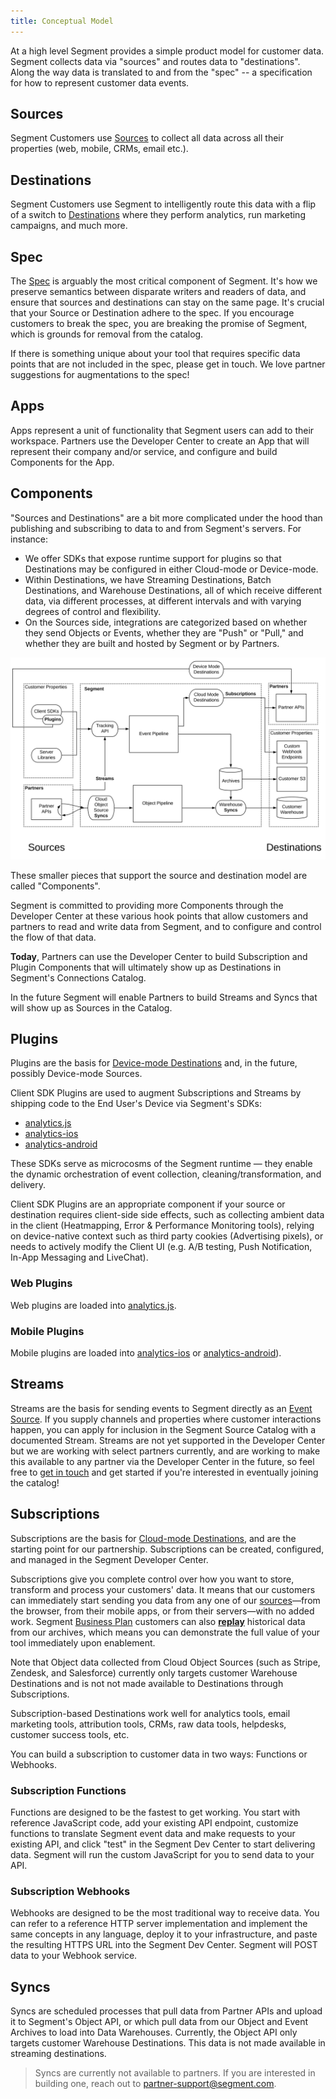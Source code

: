 ```yaml
---
title: Conceptual Model
---
```


At a high level Segment provides a simple product model for customer data. Segment collects data via "sources" and routes data to "destinations". Along the way data is translated to and from the "spec" -- a specification for how to represent customer data events.

## Sources

Segment Customers use [Sources](https://segment.com/docs/connections/sources/) to collect all data across all their properties (web, mobile, CRMs, email etc.).

## Destinations

Segment Customers use Segment to intelligently route this data with a flip of a switch to [Destinations](https://segment.com/docs/connections/destinations/) where they perform analytics, run marketing campaigns, and much more.

## Spec

The [Spec](https://segment.com/docs/connections/spec) is arguably the most critical component of Segment. It's how we preserve semantics between disparate writers and readers of data, and ensure that sources and destinations can stay on the same page. It's crucial that your Source or Destination adhere to the spec. If you encourage customers to break the spec, you are breaking the promise of Segment, which is grounds for removal from the catalog.

If there is something unique about your tool that requires specific data points that are not included in the spec, please get in touch. We love partner suggestions for augmentations to the spec!

## Apps

Apps represent a unit of functionality that Segment users can add to their workspace. Partners use the Developer Center to create an App that will represent their company and/or service, and configure and build Components for the App.

## Components

"Sources and Destinations" are a bit more complicated under the hood than publishing and subscribing to data to and from Segment's servers. For instance:

- We offer SDKs that expose runtime support for plugins so that Destinations may be configured in either Cloud-mode or Device-mode.
- Within Destinations, we have Streaming Destinations, Batch Destinations, and Warehouse Destinations, all of which receive different data, via different processes, at different intervals and with varying degrees of control and flexibility.
- On the Sources side, integrations are categorized based on whether they send Objects or Events, whether they are "Push" or "Pull," and whether they are built and hosted by Segment or by Partners.

![](images/product-model.svg)

These smaller pieces that support the source and destination model are called "Components".

Segment is committed to providing more Components through the Developer Center at these various hook points that allow customers and partners to read and write data from Segment, and to configure and control the flow of that data.

**Today**, Partners can use the Developer Center to build Subscription and Plugin Components that will ultimately show up as Destinations in Segment's Connections Catalog.

In the future Segment will enable Partners to build Streams and Syncs that will show up as Sources in the Catalog.

## Plugins

Plugins are the basis for [Device-mode Destinations](/docs/connections/destinations/#connection-modes) and, in the future, possibly Device-mode Sources.

Client SDK Plugins are used to augment Subscriptions and Streams by shipping code to the End User's Device via Segment's SDKs:

- [analytics.js](https://segment.com/docs/connections/sources/catalog/libraries/website/analytics.js/)
- [analytics-ios](/docs/connections/sources/catalog/libraries/mobile/ios/#packaging-destinations-using-device-mode)
- [analytics-android](/docs/connections/sources/catalog/libraries/mobile/android/#sending-data-to-destinations)

These SDKs serve as microcosms of the Segment runtime — they enable the dynamic orchestration of event collection, cleaning/transformation, and delivery.

Client SDK Plugins are an appropriate component if your source or destination requires client-side side effects, such as collecting ambient data in the client (Heatmapping, Error & Performance Monitoring tools), relying on device-native context such as third party cookies (Advertising pixels), or needs to actively modify the Client UI (e.g. A/B testing, Push Notification, In-App Messaging and LiveChat).

### Web Plugins

Web plugins are loaded into [analytics.js](https://segment.com/docs/connections/sources/catalog/libraries/website/analytics.js/).

### Mobile Plugins

Mobile plugins are loaded into [analytics-ios](/docs/connections/sources/catalog/libraries/mobile/ios/#packaging-destinations-using-device-mode) or [analytics-android](/docs/connections/sources/catalog/libraries/mobile/android/#sending-data-to-destinations)).

## Streams

Streams are the basis for sending events to Segment directly as an [Event Source](/docs/connections/sources#event-cloud-sources). If you supply channels and properties where customer interactions happen, you can apply for inclusion in the Segment Source Catalog with a documented Stream. Streams are not yet supported in the Developer Center but we are working with select partners currently, and are working to make this available to any partner via the Developer Center in the future, so feel free to [get in touch](/partners/integration/) and get started if you're interested in eventually joining the catalog!

## Subscriptions

Subscriptions are the basis for [Cloud-mode Destinations](/docs/connections/destinations/#connection-modes), and are the starting point for our partnership. Subscriptions can be created, configured, and managed in the Segment Developer Center.

Subscriptions give you complete control over how you want to store, transform and process your customers' data. It means that our customers can immediately start sending you data from any one of our [sources](/docs/connections/sources/)—from the browser, from their mobile apps, or from their servers—with no added work. Segment [Business Plan](https://segment.com/pricing/) customers can also [**replay**](https://segment.com/docs/guides/destinations/what-are-my-data-export-options/) historical data from our archives, which means you can demonstrate the full value of your tool immediately upon enablement.

Note that Object data collected from Cloud Object Sources (such as Stripe, Zendesk, and Salesforce) currently only targets customer Warehouse Destinations and is not not made available to Destinations through Subscriptions.

Subscription-based Destinations work well for analytics tools, email marketing tools, attribution tools, CRMs, raw data tools, helpdesks, customer success tools, etc.

You can build a subscription to customer data in two ways: Functions or Webhooks.

### Subscription Functions

Functions are designed to be the fastest to get working. You start with reference JavaScript code, add your existing API endpoint, customize functions to translate Segment event data and make requests to your existing API, and click "test" in the Segment Dev Center to start delivering data. Segment will run the custom JavaScript for you to send data to your API.

### Subscription Webhooks

Webhooks are designed to be the most traditional way to receive data. You can refer to a reference HTTP server implementation and implement the same concepts in any language, deploy it to your infrastructure, and paste the resulting HTTPS URL into the Segment Dev Center. Segment will POST data to your Webhook service.

## Syncs

Syncs are scheduled processes that pull data from Partner APIs and upload it to Segment's Object API, or which pull data from our Object and Event Archives to load into Data Warehouses. Currently, the Object API only targets customer Warehouse Destinations. This data is not made available in streaming destinations.

> Syncs are currently not available to partners. If you are interested in building one, reach out to partner-support@segment.com.
